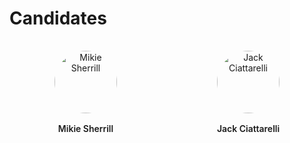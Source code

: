 # Candidates

<style>
.candidate-grid {
  display: grid;
  grid-template-columns: repeat(auto-fill, minmax(200px, 1fr));
  gap: 1rem;
}
.candidate-card {
  border: 1px solid var(--vp-c-divider);
  border-radius: 8px;
  padding: 1rem;
  text-align: center;
  transition: background-color 0.25s;
}
.candidate-card:hover {
  background-color: var(--vp-c-bg-soft);
}
.candidate-card img {
  width: 100px;
  height: 100px;
  border-radius: 50%;
  object-fit: cover;
  margin-bottom: 1rem;
}
.candidate-name {
  font-weight: 600;
}
</style>

<div class="candidate-grid">
  <div class="candidate-card">
    <img src="https://via.placeholder.com/100" alt="Mikie Sherrill">
    <div class="candidate-name">Mikie Sherrill</div>
  </div>
  <div class="candidate-card">
    <img src="https://via.placeholder.com/100" alt="Jack Ciattarelli">
    <div class="candidate-name">Jack Ciattarelli</div>
  </div>
</div>

<script setup>
// Vue script block for future interactivity
</script>
